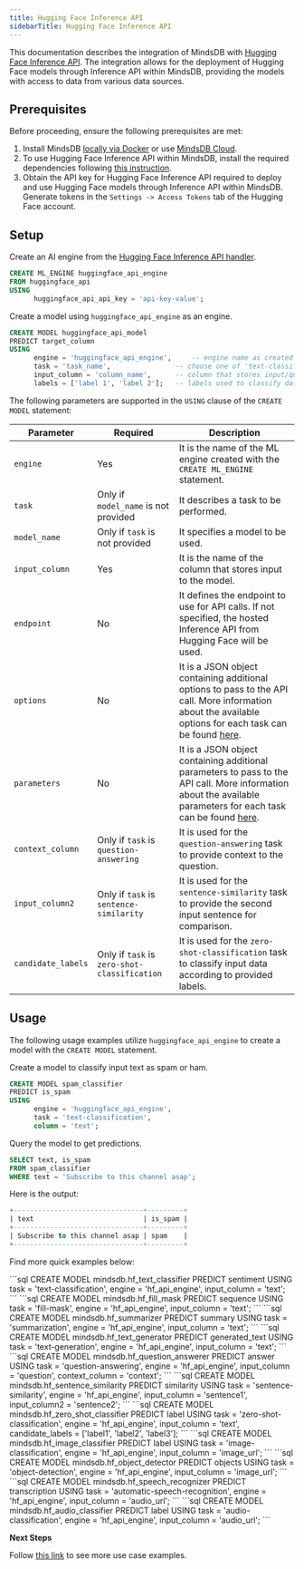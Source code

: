 ```yaml
---
title: Hugging Face Inference API
sidebarTitle: Hugging Face Inference API
---
```


This documentation describes the integration of MindsDB with [Hugging Face Inference API](https://huggingface.co/inference-endpoints/serverless).
The integration allows for the deployment of Hugging Face models through Inference API within MindsDB, providing the models with access to data from various data sources.

## Prerequisites

Before proceeding, ensure the following prerequisites are met:

1. Install MindsDB [locally via Docker](https://docs.mindsdb.com/setup/self-hosted/docker) or use [MindsDB Cloud](https://cloud.mindsdb.com/).
2. To use Hugging Face Inference API within MindsDB, install the required dependencies following [this instruction](/setup/self-hosted/docker#install-dependencies).
3. Obtain the API key for Hugging Face Inference API required to deploy and use Hugging Face models through Inference API within MindsDB. Generate tokens in the `Settings -> Access Tokens` tab of the Hugging Face account.

## Setup

Create an AI engine from the [Hugging Face Inference API handler](https://github.com/mindsdb/mindsdb/tree/main/mindsdb/integrations/handlers/huggingface_api_handler).

```sql
CREATE ML_ENGINE huggingface_api_engine
FROM huggingface_api
USING
      huggingface_api_api_key = 'api-key-value';
```

Create a model using `huggingface_api_engine` as an engine.

```sql
CREATE MODEL huggingface_api_model
PREDICT target_column
USING
      engine = 'huggingface_api_engine',     -- engine name as created via CREATE ML_ENGINE
      task = 'task_name',                -- choose one of 'text-classification', 'text-generation', 'question-answering', 'sentence-similarity', 'zero-shot-classification', 'summarization', 'fill-mask', 'image-classification', 'object-detection', 'automatic-speech-recognition', 'audio-classification'
      input_column = 'column_name',      -- column that stores input/question to the model
      labels = ['label 1', 'label 2'];   -- labels used to classify data (used for classification tasks)
```

The following parameters are supported in the `USING` clause of the `CREATE MODEL` statement:

| Parameter          | Required                                     | Description     |
| ------------------ | -------------------------------------------- | --------------- |
| `engine`           | Yes                                          | It is the name of the ML engine created with the `CREATE ML_ENGINE` statement.|
| `task`             | Only if `model_name` is not provided         | It describes a task to be performed.|
| `model_name`       | Only if `task` is not provided               | It specifies a model to be used.|
| `input_column`     | Yes                                          | It is the name of the column that stores input to the model.|
| `endpoint`         | No                                           | It defines the endpoint to use for API calls. If not specified, the hosted Inference API from Hugging Face will be used.|
| `options`          | No                                           | It is a JSON object containing additional options to pass to the API call. More information about the available options for each task can be found [here](https://huggingface.co/docs/api-inference/detailed_parameters).|
| `parameters`       | No                                           | It is a JSON object containing additional parameters to pass to the API call. More information about the available parameters for each task can be found [here](https://huggingface.co/docs/api-inference/detailed_parameters).|
| `context_column`   | Only if `task` is `question-answering`       | It is used for the `question-answering` task to provide context to the question.|
| `input_column2`    | Only if `task` is `sentence-similarity`      | It is used for the `sentence-similarity` task to provide the second input sentence for comparison.|
| `candidate_labels` | Only if `task` is `zero-shot-classification` | It is used for the `zero-shot-classification` task to classify input data according to provided labels.|

## Usage

The following usage examples utilize `huggingface_api_engine` to create a model with the `CREATE MODEL` statement.

Create a model to classify input text as spam or ham.

```sql
CREATE MODEL spam_classifier
PREDICT is_spam
USING
      engine = 'huggingface_api_engine',
      task = 'text-classification',
      column = 'text';
```

Query the model to get predictions.

```sql
SELECT text, is_spam
FROM spam_classifier
WHERE text = 'Subscribe to this channel asap';
```

Here is the output:

```sql
+--------------------------------+---------+
| text                           | is_spam |
+--------------------------------+---------+
| Subscribe to this channel asap | spam    |
+--------------------------------+---------+
```

<Info>

Find more quick examples below:

<AccordionGroup>

<Accordion title="Text Classification">
```sql
CREATE MODEL mindsdb.hf_text_classifier
PREDICT sentiment
USING
  task = 'text-classification',
  engine = 'hf_api_engine',
  input_column = 'text';
```
</Accordion>

<Accordion title="Fill Mask">
```sql
CREATE MODEL mindsdb.hf_fill_mask
PREDICT sequence
USING
  task = 'fill-mask',
  engine = 'hf_api_engine',
  input_column = 'text';
```
</Accordion>

<Accordion title="Summarization">
```sql
CREATE MODEL mindsdb.hf_summarizer
PREDICT summary
USING
  task = 'summarization',
  engine = 'hf_api_engine',
  input_column = 'text';
```
</Accordion>

<Accordion title="Text Generation">
```sql
CREATE MODEL mindsdb.hf_text_generator
PREDICT generated_text
USING
  task = 'text-generation',
  engine = 'hf_api_engine',
  input_column = 'text';
```
</Accordion>

<Accordion title="Question Answering">
```sql
CREATE MODEL mindsdb.hf_question_answerer
PREDICT answer
USING
  task = 'question-answering',
  engine = 'hf_api_engine',
  input_column = 'question',
  context_column = 'context';
```
</Accordion>

<Accordion title="Sentences Similarity">
```sql
CREATE MODEL mindsdb.hf_sentence_similarity
PREDICT similarity
USING
  task = 'sentence-similarity',
  engine = 'hf_api_engine',
  input_column = 'sentence1',
  input_column2 = 'sentence2';
```
</Accordion>

<Accordion title="Zero Shot Classification">
```sql
CREATE MODEL mindsdb.hf_zero_shot_classifier
PREDICT label
USING
  task = 'zero-shot-classification',
  engine = 'hf_api_engine',
  input_column = 'text',
  candidate_labels = ['label1', 'label2', 'label3'];
```
</Accordion>

<Accordion title="Image Classification">
```sql
CREATE MODEL mindsdb.hf_image_classifier
PREDICT label
USING
  task = 'image-classification',
  engine = 'hf_api_engine',
  input_column = 'image_url';
```
</Accordion>

<Accordion title="Object Detection">
```sql
CREATE MODEL mindsdb.hf_object_detector
PREDICT objects
USING
  task = 'object-detection',
  engine = 'hf_api_engine',
  input_column = 'image_url';
```
</Accordion>

<Accordion title="Automatic Speech Recognition">
```sql
CREATE MODEL mindsdb.hf_speech_recognizer
PREDICT transcription
USING
  task = 'automatic-speech-recognition',
  engine = 'hf_api_engine',
  input_column = 'audio_url';
```
</Accordion>

<Accordion title="Audio Classification">
```sql
CREATE MODEL mindsdb.hf_audio_classifier
PREDICT label
USING
  task = 'audio-classification',
  engine = 'hf_api_engine',
  input_column = 'audio_url';
```
</Accordion>

</AccordionGroup>

</Info>

<Tip>

**Next Steps**

Follow [this link](/sql/tutorials/hugging-face-inference-api-examples) to see more use case examples.
</Tip>
